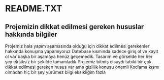 # README.TXT
## Projemizin dikkat edilmesi gereken hususlar hakkında bilgiler
Projemiz hala yapım aşamasında olduğu için dikkat edilmesi gerekenler hakkında konuşma yapamıyoruz 
Datebase kısmında sadece giriş ol ve kayıt ol var başka bir aşamaya henüz geçemedik.
Tasarım ve görselde her her şey eksiksiz bir şekilde tamamladık 
Projemiz bitmiş olsaydı tabiki bir
 çok dikkat edilmesi gereken husus var ama gizlilik konusu önemli 
Kodlama kısmı olmadan hiç bir şey yürümez bilgi eksikliğim fazla 